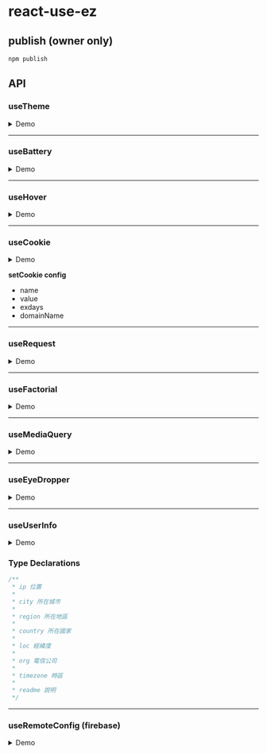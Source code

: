 # react-use-ez

## publish (owner only)

```js
npm publish
```

## API

### useTheme

<details close>
<summary>Demo</summary>

```js
import { useTheme, Theme } from "react-use-ez";

const [theme, changeTheme] = useTheme()

<button onClick={() => changeTheme()}>change theme</button>
```

</details>

---

### useBattery

<details close>
<summary>Demo</summary>

```js
import { useBattery } from 'react-use-ez'

const battery = useBattery()
```

</details>

---

### useHover

<details close>
<summary>Demo</summary>

```js
import { useHover } from 'react-use-ez'

const [hoverRef, isHovering] = useHover()

<div ref={hoverRef}>{isHovering ? "Hovering" : "Not Hovering"}</div>
```

</details>

---

### useCookie

<details close>
<summary>Demo</summary>

```js
import { useCookie } from 'react-use-ez'

const [getCookie, setCookie] = useCookie()

console.log(getCookie("cookie-name"))

<button
    onClick={() => {
      setCookie("cookie-name", "cookie-value");
    }}
  >
    點擊
</button>
```

</details>

**setCookie config**

- name
- value
- exdays
- domainName

---

### useRequest

<details close>
<summary>Demo</summary>

```js
import { useRequest } from 'react-use-ez'

const getUser = (): Promise<any> => {...}

const { loading, data: users, error } = useRequest(getUsers);
```

</details>

---

### useFactorial

<details close>
<summary>Demo</summary>

```js
import { useFactorial } from 'react-use-ez'

const { result } = useFactorial(3) // 6
```

</details>

---

### useMediaQuery

<details close>
<summary>Demo</summary>

```js
import { useMediaQuery } from 'react-use-ez'

const isLargeScreen = useMediaQuery('(min-width: 1024px)')
```

</details>

---

### useEyeDropper

<details close>
<summary>Demo</summary>

```js
import { useEyeDropper } from 'react-use-ez'

const { isSupported, sRGBHex, open } = useEyeDropper()
```

</details>

---

### useUserInfo

<details close>
<summary>Demo</summary>

```js
import { useUserInfo } from 'react-use-ez'

const userInfo = useUserInfo()
```

</details>

### Type Declarations

```js
/**
 * ip 位置
 *
 * city 所在城市
 *
 * region 所在地區
 *
 * country 所在國家
 *
 * loc 經緯度
 *
 * org 電信公司
 *
 * timezone 時區
 *
 * readme 說明
 */
```

---

### useRemoteConfig (firebase)

<details close>
<summary>Demo</summary>

```js
import { useRemoteConfig } from 'react-use-ez'

const firebaseConfig = {
  apiKey: ''
  authDomain: ''
  projectId: ''
  storageBucket: ''
  messagingSenderId: ''
  appId: ''
}

const message = useRemoteConfig(firebaseConfig, 'config-name')
```
